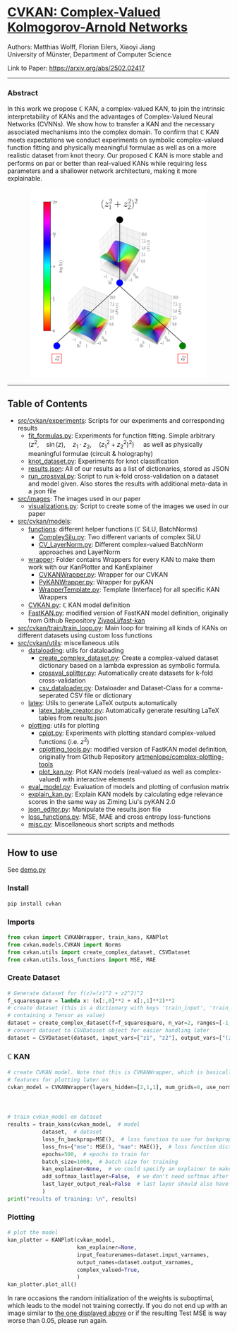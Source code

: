 # [CVKAN: Complex-Valued Kolmogorov-Arnold Networks](https://arxiv.org/abs/2502.02417)
Authors: Matthias Wolff, Florian Eilers, Xiaoyi Jiang \
University of Münster, Department of Computer Science

Link to Paper: https://arxiv.org/abs/2502.02417

---

### Abstract
In this work we propose $\mathbb{C}$ KAN, a complex-valued KAN, to join the intrinsic interpretability of KANs and the advantages of Complex-Valued Neural Networks (CVNNs). We show how to transfer a KAN and the necessary associated mechanisms into the complex domain. To confirm that $\mathbb{C}$ KAN meets expectations we conduct experiments on symbolic complex-valued function fitting and physically meaningful formulae as well as on a more realistic dataset from knot theory. Our proposed $\mathbb{C}$ KAN is more stable and performs on par or better than real-valued KANs while requiring less parameters and a shallower network architecture, making it more explainable.
<p align="center">
<img src="src/images/cvkan_sqsq_plot_withcolorbar.svg" alt="<CVKAN Plot>" width="400"/>
</p>

---

## Table of Contents

- [src/cvkan/experiments](src/cvkan/experiments): Scripts for our experiments and corresponding results
  - [fit_formulas.py](src/cvkan/experiments/fit_formulas.py): Experiments for function fitting. Simple arbitrary $\left(z^2, \quad \sin(z), \quad z_1 \cdot z_2, \quad (z_1^2 + z_2^2)^2 \right)\quad$ as well as physically meaningful formulae (circuit & holography)
  - [knot_dataset.py](src/cvkan/experiments/knot_dataset.py): Experiments for knot classification
  - [results.json](src/cvkan/experiments/results.json): All of our results as a list of dictionaries, stored as JSON
  - [run_crossval.py](src/cvkan/experiments/run_crossval.py): Script to run k-fold cross-validation on a dataset and model given. Also stores the results with additional meta-data in a json file
- [src/images](src/images): The images used in our paper
  - [visualizations.py](src/images/visualizations.py): Script to create some of the images we used in our paper
- [src/cvkan/models](src/cvkan/models):
  - [functions](src/cvkan/models/functions): different helper functions ($\mathbb{C}$ SiLU, BatchNorms)
    - [CompleySilu.py](src/cvkan/models/functions/ComplexSilu.py): Two different variants of complex SiLU
    - [CV_LayerNorm.py](src/cvkan/models/functions/CV_LayerNorm.py): Different complex-valued BatchNorm approaches and LayerNorm
  - [wrapper](src/cvkan/models/wrapper): Folder contains Wrappers for every KAN to make them work with our KanPlotter and KanExplainer
    - [CVKANWrapper.py](src/cvkan/models/wrapper/CVKANWrapper.py): Wrapper for our CVKAN
    - [PyKANWrapper.py](src/cvkan/models/wrapper/PyKANWrapper.py): Wrapper for pyKAN
    - [WrapperTemplate.py](src/cvkan/models/wrapper/WrapperTemplate.py): Template (Interface) for all specific KAN Wrappers
  - [CVKAN.py](src/cvkan/models/CVKAN.py): $\mathbb{C}$ KAN model definition
  - [FastKAN.py](src/cvkan/models/FastKAN.py): modified version of FastKAN model definition, originally from Github Repository [ZiyaoLi/fast-kan](https://github.com/ZiyaoLi/fast-kan/blob/master/fastkan/fastkan.py)
- [src/cvkan/train/train_loop.py](src/cvkan/train/train_loop.py): Main loop for training all kinds of KANs on different datasets using custom loss functions
- [src/cvkan/utils](src/cvkan/utils): miscellaneous utils
  - [dataloading](src/cvkan/utils/dataloading): utils for dataloading
    - [create_complex_dataset.py](src/cvkan/utils/dataloading/create_complex_dataset.py): Create a complex-valued dataset dictionary based on a lambda expression as symbolic formula.
    - [crossval_splitter.py](src/cvkan/utils/dataloading/crossval_splitter.py): Automatically create datasets for k-fold cross-validation
    - [csv_dataloader.py](src/cvkan/utils/dataloading/csv_dataloader.py): Dataloader and Dataset-Class for a comma-seperated CSV file or dictionary
  - [latex](src/cvkan/utils/latex): Utils to generate LaTeX outputs automatically
    - [latex_table_creator.py](src/cvkan/utils/latex/latex_table_creator.py): Automatically generate resulting LaTeX tables from results.json
  - [plotting](src/cvkan/utils/plotting): utils for plotting
    - [cplot.py](src/cvkan/utils/plotting/cplot.py): Experiments with plotting standard complex-valued functions (i.e. $z^2$)
    - [cplotting_tools.py](src/cvkan/utils/plotting/cplotting_tools.py): modified version of FastKAN model definition, originally from Github Repository [artmenlope/complex-plotting-tools](https://github.com/artmenlope/complex-plotting-tools/blob/master/cplotting_tools.py)
    - [plot_kan.py](src/cvkan/utils/plotting/plot_kan.py): Plot KAN models (real-valued as well as complex-valued) with interactive elements
  - [eval_model.py](src/cvkan/utils/eval_model.py): Evaluation of models and plotting of confusion matrix
  - [explain_kan.py](src/cvkan/utils/explain_kan.py): Explain KAN models by calculating edge relevance scores in the same way as Ziming Liu's pyKAN 2.0
  - [json_editor.py](src/cvkan/utils/json_editor.py): Manipulate the results.json file
  - [loss_functions.py](src/cvkan/utils/loss_functions.py): MSE, MAE and cross entropy loss-functions
  - [misc.py](src/cvkan/utils/misc.py): Miscellaneous short scripts and methods


---

## How to use
See [demo.py](demo.py)
### Install
```bash
pip install cvkan
```
### Imports
```python
from cvkan import CVKANWrapper, train_kans, KANPlot
from cvkan.models.CVKAN import Norms
from cvkan.utils import create_complex_dataset, CSVDataset
from cvkan.utils.loss_functions import MSE, MAE
```
### Create Dataset
```python
# Generate dataset for f(z)=(z1^2 + z2^2)^2
f_squaresquare = lambda x: (x[:,0]**2 + x[:,1]**2)**2
# create dataset (this is a dictionary with keys 'train_input', 'train_label', 'test_input' and 'test_label', each
# containing a Tensor as value)
dataset = create_complex_dataset(f=f_squaresquare, n_var=2, ranges=[-1,1], train_num=5000, test_num=1000)
# convert dataset to CSVDataset object for easier handling later
dataset = CSVDataset(dataset, input_vars=["z1", "z2"], output_vars=["(z1^2 + z2^2)^2"], categorical_vars=[])
```

### $\mathbb{C}$ KAN
````python
# create CVKAN model. Note that this is CVKANWrapper, which is basically the same as CVKAN but with additional
# features for plotting later on
cvkan_model = CVKANWrapper(layers_hidden=[2,1,1], num_grids=8, use_norm=Norms.BatchNorm, grid_mins=-2, grid_maxs=2, csilu_type="complex_weight")



# train cvkan_model on dataset
results = train_kans(cvkan_model,  # model
           dataset,  # dataset
           loss_fn_backprop=MSE(),  # loss function to use for backpropagation
           loss_fns={"mse": MSE(), "mae": MAE()},  # loss function dictionary to evaluate the model on
           epochs=500,  # epochs to train for
           batch_size=1000,  # batch size for training
           kan_explainer=None,  # we could specify an explainer to make edge's transparency represent edge's relevance
           add_softmax_lastlayer=False,  # we don't need softmax after last layer (as we are doing regression)
           last_layer_output_real=False  # last layer should also have complex-valued output (regression)
           )
print("results of training: \n", results)
````
### Plotting
```python
# plot the model
kan_plotter = KANPlot(cvkan_model,
                      kan_explainer=None,
                      input_featurenames=dataset.input_varnames,
                      output_names=dataset.output_varnames,
                      complex_valued=True,
                      )
kan_plotter.plot_all()
```
In rare occasions the random initialization of the weights is suboptimal, which leads to the model not training correctly. If you do not end up with an image similar to [the one displayed above](/src/images/cvkan_sqsq_plot_withcolorbar.png) or if the resulting Test MSE is way worse than 0.05, please run again.
